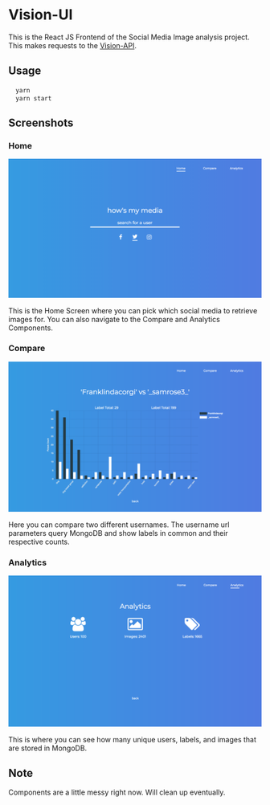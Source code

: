 # Vision-UI

This is the React JS Frontend of the Social Media Image analysis project. This makes requests to the [Vision-API](https://github.com/paineleffler/vision-api).

## Usage
```
  yarn
  yarn start
```

## Screenshots

### Home
![Alt text](screenshots/home.png?raw=true "Home Component")

This is the Home Screen where you can pick which social media to retrieve images for. You can also navigate to the Compare and Analytics Components.

### Compare

![Alt text](screenshots/compare.png?raw=true "Compare Component")

Here you can compare two different usernames. The username url parameters query MongoDB and show labels in common and their respective counts.

### Analytics

![Alt text](screenshots/analytics.png?raw=true "Analytics Component")

This is where you can see how many unique users, labels, and images that are stored in MongoDB.

## Note

Components are a little messy right now. Will clean up eventually.